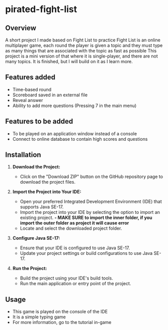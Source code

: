 # pirated-fight-list

## Overview
A short project I made based on Fight List to practice
Fight List is an online multiplayer game, each round the player is given a topic and they must type as many things that are associated with the topic as fast as possible
This project is a mini version of that where it is single-player, and there are not many topics.
It is finished, but I will build on it as I learn more.

## Features added

- Time-based round
- Scoreboard saved in an external file
- Reveal answer
- Ability to add more questions (Pressing 7 in the main menu)

## Features to be added
- To be played on an application window instead of a console
- Connect to online database to contain high scores and questions

## Installation

1. **Download the Project:**
   - Click on the "Download ZIP" button on the GitHub repository page to download the project files.

2. **Import the Project into Your IDE:**
   - Open your preferred Integrated Development Environment (IDE) that supports Java SE-17.
   - Import the project into your IDE by selecting the option to import an existing project.
   **- MAKE SURE to import the inner folder, if you import the outer folder as project it will cause error**
   - Locate and select the downloaded project folder.

3. **Configure Java SE-17:**
   - Ensure that your IDE is configured to use Java SE-17.
   - Update your project settings or build configurations to use Java SE-17.

4. **Run the Project:**
   - Build the project using your IDE's build tools.
   - Run the main application or entry point of the project.

## Usage

- This game is played on the console of the IDE
- It is a simple typing game
- For more information, go to the tutorial in-game

